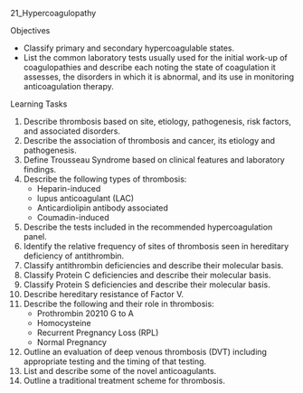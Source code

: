 21_Hypercoagulopathy

Objectives

* Classify primary and secondary hypercoagulable states.
* List the common laboratory tests usually used for the initial work-up of coagulopathies and describe each noting the state of coagulation it assesses, the disorders in which it is abnormal, and its use in monitoring anticoagulation therapy.

Learning Tasks

1. Describe thrombosis based on site, etiology, pathogenesis, risk factors, and associated disorders.
2. Describe the association of thrombosis and cancer, its etiology and pathogenesis.
3. Define Trousseau Syndrome based on clinical features and laboratory findings.
4. Describe the following types of thrombosis:
	* Heparin-induced
	* lupus anticoagulant (LAC)
	* Anticardiolipin antibody associated
	* Coumadin-induced
5. Describe the tests included in the recommended hypercoagulation panel.
6. Identify the relative frequency of sites of thrombosis seen in hereditary deficiency of antithrombin.
7. Classify antithrombin deficiencies and describe their molecular basis.
8. Classify Protein C deficiencies and describe their molecular basis.
9. Classify Protein S deficiencies and describe their molecular basis.
10. Describe hereditary resistance of Factor V.
11. Describe the following and their role in thrombosis:
	* Prothrombin 20210 G to A
	* Homocysteine
	* Recurrent Pregnancy Loss (RPL)
	* Normal Pregnancy
12. Outline an evaluation of deep venous thrombosis (DVT) including appropriate testing and the timing of that testing.
13. List and describe some of the novel anticoagulants.
14. Outline a traditional treatment scheme for thrombosis.
